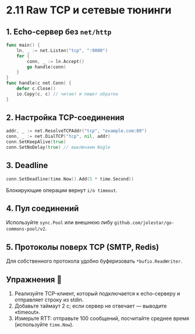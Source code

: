 # 2.11 Raw TCP и сетевые тюнинги

## 1. Echo-сервер без `net/http`
```go
func main() {
    ln, _ := net.Listen("tcp", ":9000")
    for {
        conn, _ := ln.Accept()
        go handle(conn)
    }
}
func handle(c net.Conn) {
    defer c.Close()
    io.Copy(c, c) // читает и пишет обратно
}
```

## 2. Настройка TCP-соединения
```go
addr, _ := net.ResolveTCPAddr("tcp", "example.com:80")
conn, _ := net.DialTCP("tcp", nil, addr)
conn.SetKeepAlive(true)
conn.SetNoDelay(true) // выключаем Nagle
```

## 3. Deadline
```go
conn.SetDeadline(time.Now().Add(5 * time.Second))
```
Блокирующие операции вернут `i/o timeout`.

## 4. Пул соединений
Используйте `sync.Pool` или внешнюю либу `github.com/jolestar/go-commons-pool/v2`.

## 5. Протоколы поверх TCP (SMTP, Redis)
Для собственного протокола удобно буферизовать `*bufio.ReadWriter`.

## Упражнения 📝
1. Реализуйте TCP-клиент, который подключается к echo-серверу и отправляет строку из stdin.  
2. Добавьте таймаут 2 с; если сервер не отвечает — выводите «timeout».  
3. Измерьте RTT: отправьте 100 сообщений, посчитайте среднее время (используйте `time.Now`).
